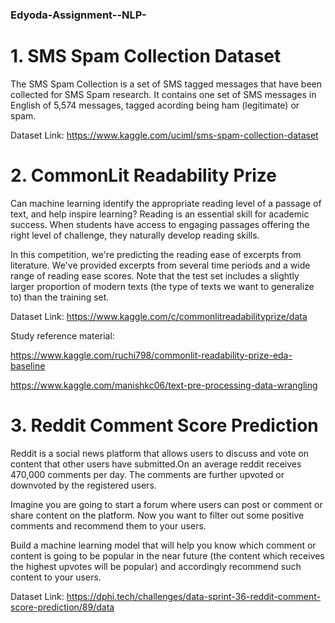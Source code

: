 ### Edyoda-Assignment--NLP-

# 1. SMS Spam Collection Dataset

The SMS Spam Collection is a set of SMS tagged messages that have been collected for SMS Spam research. It contains one set of SMS messages in English of 5,574 messages, tagged acording being ham (legitimate) or spam.

Dataset Link: https://www.kaggle.com/uciml/sms-spam-collection-dataset

# 2. CommonLit Readability Prize

Can machine learning identify the appropriate reading level of a passage of text, and help inspire learning? Reading is an essential skill for academic success. When students have access to engaging passages offering the right level of challenge, they naturally develop reading skills.

In this competition, we're predicting the reading ease of excerpts from literature. We've provided excerpts from several time periods and a wide range of reading ease scores. Note that the test set includes a slightly larger proportion of modern texts (the type of texts we want to generalize to) than the training set.

Dataset Link: https://www.kaggle.com/c/commonlitreadabilityprize/data

Study reference material:

https://www.kaggle.com/ruchi798/commonlit-readability-prize-eda-baseline

https://www.kaggle.com/manishkc06/text-pre-processing-data-wrangling


# 3. Reddit Comment Score Prediction

Reddit is a social news platform that allows users to discuss and vote on content that other users have submitted.On an average reddit receives 470,000 comments per day. The comments are further upvoted or downvoted by the registered users. 

Imagine you are going to start a forum where users can post or comment or share content on the platform. Now you want to filter out some positive comments and recommend them to your users. 

Build a machine learning model that will help you know which comment or content is going to be popular in the near future (the content which receives the highest upvotes will be popular) and accordingly recommend such content to your users.

Dataset Link: https://dphi.tech/challenges/data-sprint-36-reddit-comment-score-prediction/89/data


